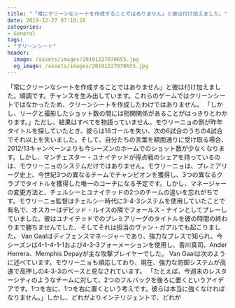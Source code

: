 ```yaml
---
title: "「常にクリーンなシートを作成することではありません」と彼は付け加えました。"
date: 2019-12-27 07:10:18
categories:
- General
tags:
- "クリーンシート"
header:
  image: /assets/images/20191227070655.jpg
  og_image: /assets/images/20191227070655.jpg
---
```


「常にクリーンなシートを作成することではありません」と彼は付け加えました。順調です。チャンスを生み出しています。これらのゲームではクリーンシートではなかったため、クリーンシートを作成したわけではありません。 「しかし、リーグと撮影したショット数の間には相関関係があることがはっきりとわかります。」ただし、結果はすべてを物語っていません。モウリーニョの側が昨年タイトルを探していたとき、彼らは18ゴールを失い、次の6試合のうちの4試合でそれ以上を失いました。そして、自分たちの言葉を額面通りに受け取る場合、2012/13キャンペーンよりも今シーズンのホームでのショット数が少なくなります。しかし、マンチェスター・ユナイテッドが得点戦のシェアを持っているのは、モウリーニョのシステムだけではありません。モウリーニョは、プレミアリーグ史上、今世紀3つの異なるチームでチャンピオンを獲得し、3つの異なるクラブでタイトルを獲得した唯一のコーチになる予定です。しかし、マネージャーの変更方法と、チェルシーとユナイテッドの2つのチームの違いを忘れがちです。モウリーニョ監督はチェルシー時代に3-4-3システムを使用していたことで有名で、オスカーはデビッド・ルイスの隣でフォールス・ナインとしてプレーしていました。彼はユナイテッドでのプレミアリーグのタイトルを彼の時間の終わりまで勝ちませんでした、そしてそれは担当のヴァン・ガアルでも起こりました。 Van Gaalはディフェンスマネージャーであり、強力なプレスで知られ、今シーズンは4-1-4-1-1および4-3-3フォーメーションを使用し、香川真司、Ander Herrera、Memphis Depayが主な攻撃プレイヤーでした。 Van Gaalは次のように述べています。モウリーニョも順応しており、現在、強力な防御システムが高速で高押しの4-3-3のベースと見なされています。 「たとえば、今週末のレスターシティのようなチームに対して、2つのフルバックを後ろに置くというアイデアです。1つを左に、1つを右に置くという考えです。彼らは本当に強くなければなりません。」しかし、どれがよりインテリジェントで、どれが
